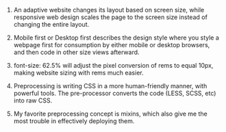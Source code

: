 1. An adaptive website changes its layout based on screen size, while responsive web design scales the page to the screen size instead of changing the entire layout.

2. Mobile first or Desktop first describes the design style where you style a webpage first for consumption by either mobile or desktop browsers, and then code in other size views afterward.

3. font-size: 62.5% will adjust the pixel conversion of rems to equal 10px, making website sizing with rems much easier.

4. Preprocessing is writing CSS in a more human-friendly manner, with powerful tools. The pre-processor converts the code (LESS, SCSS, etc) into raw CSS.

5. My favorite preprocessing concept is mixins, which also give me the most trouble in effectively deploying them.
